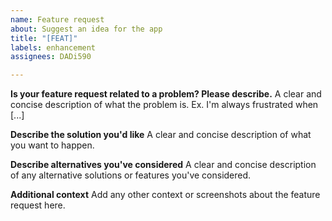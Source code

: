 ```yaml
---
name: Feature request
about: Suggest an idea for the app
title: "[FEAT]"
labels: enhancement
assignees: DADi590

---
```


<!--
[Issue; Type: 2; Version: 1.0;]

#############################################################################
                                                                         WARNING!
                   IGNORING THE TEMPLATE MIGHT RESULT IN ISSUE CLOSED AS INCOMPLETE
#############################################################################

That's later, when/if I need to put a BOT taking care of these things. For now it's all manually checked by me. But follow the template anyways.
-->

**Is your feature request related to a problem? Please describe.** <!--[Title;]-->
A clear and concise description of what the problem is. Ex. I'm always frustrated when [...]

**Describe the solution you'd like** <!--[Title;]-->
A clear and concise description of what you want to happen.

**Describe alternatives you've considered** <!--[Title;]-->
A clear and concise description of any alternative solutions or features you've considered.

**Additional context** <!--[Title;]-->
Add any other context or screenshots about the feature request here.
